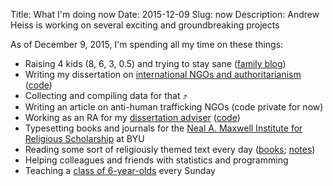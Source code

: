Title: What I'm doing now
Date: 2015-12-09
Slug: now
Description: Andrew Heiss is working on several exciting and groundbreaking projects

As of December 9, 2015, I'm spending all my time on these things:

* Raising 4 kids (8, 6, 3, 0.5) and trying to stay sane ([family blog](http://www.heissatopia.com/))
* Writing my dissertation on [international NGOs and authoritarianism](https://www.ingorestrictions.org) ([code](https://github.com/andrewheiss/Dissertation))
* Collecting and compiling data for that ⤴️
* Writing an article on anti-human trafficking NGOs (code private for now)
* Working as an RA for my [dissertation adviser](https://sanford.duke.edu/people/faculty/kelley-judith) ([code](https://github.com/andrewheiss/jk_misc))
* Typesetting books and journals for the [Neal A. Maxwell Institute for Religious Scholarship](http://publications.maxwellinstitute.byu.edu/) at BYU
* Reading some sort of religiously themed text every day ([books](http://goodreads.com/andrewheiss); [notes](https://stats.andrewheiss.com/til_gospel/))
* Helping colleagues and friends with statistics and programming
* Teaching a [class of 6-year-olds](https://www.lds.org/manual/primary-3) every Sunday
